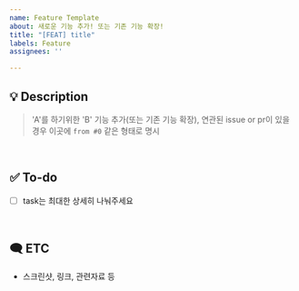 ```yaml
---
name: Feature Template
about: 새로운 기능 추가! 또는 기존 기능 확장!
title: "[FEAT] title"
labels: Feature
assignees: ''

---
```


## 💡 Description
> 'A'를 하기위한 'B' 기능 추가(또는 기존 기능 확장), 연관된 issue or pr이 있을 경우 이곳에 `from #0` 같은 형태로 명시 

<br/>



## ✅ To-do
- [ ] task는 최대한 상세히 나눠주세요

<br/>



## 🗨️ ETC
- 스크린샷, 링크, 관련자료 등

<br/>
